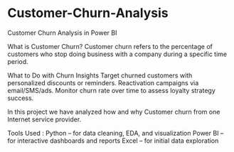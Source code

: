# Customer-Churn-Analysis

Customer Churn Analysis in Power BI

What is Customer Churn?
Customer churn refers to the percentage of customers who stop doing business with a company during a specific time period.

 What to Do with Churn Insights
Target churned customers with personalized discounts or reminders.
Reactivation campaigns via email/SMS/ads.
Monitor churn rate over time to assess loyalty strategy success.

In this project we have analyzed how and why Customer churn from one Internet service provider.

Tools Used : 
Python – for data cleaning, EDA, and visualization
Power BI – for interactive dashboards and reports
Excel – for initial data exploration

